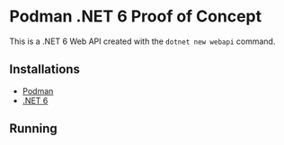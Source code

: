 # Podman .NET 6 Proof of Concept

This is a .NET 6 Web API created with the `dotnet new webapi` command.

## Installations

- [Podman](https://podman.io/getting-started/installation)
- [.NET 6](https://dotnet.microsoft.com/en-us/download/dotnet/6.0)

## Running